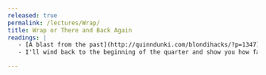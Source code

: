 ```yaml
---
released: true
permalink: /lectures/Wrap/
title: Wrap or There and Back Again
readings: |
   - [A blast from the past](http://quinndunki.com/blondihacks/?p=1347)
   - I'll wind back to the beginning of the quarter and show you how far you've come. I'll talk about learning, making, engineering, and what can lie ahead. I'll also show you the Raspberry Pi Linux boot sequence (assembly): you'll see that it's now well within your ability to understand.

---
```




